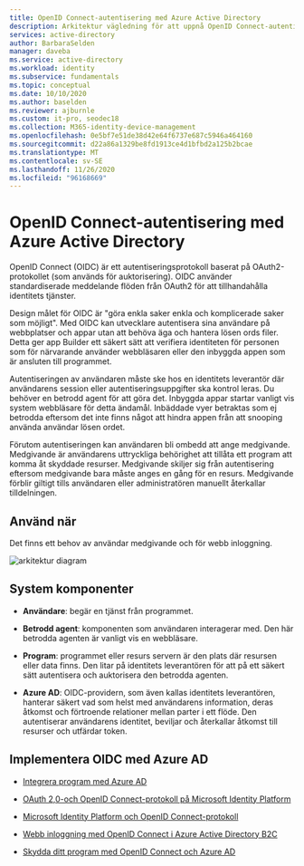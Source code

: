 ```yaml
---
title: OpenID Connect-autentisering med Azure Active Directory
description: Arkitektur vägledning för att uppnå OpenID Connect-autentisering med Azure Active Directory.
services: active-directory
author: BarbaraSelden
manager: daveba
ms.service: active-directory
ms.workload: identity
ms.subservice: fundamentals
ms.topic: conceptual
ms.date: 10/10/2020
ms.author: baselden
ms.reviewer: ajburnle
ms.custom: it-pro, seodec18
ms.collection: M365-identity-device-management
ms.openlocfilehash: 0e5bf7e51de38d42e64f6737e687c5946a464160
ms.sourcegitcommit: d22a86a1329be8fd1913ce4d1bfbd2a125b2bcae
ms.translationtype: MT
ms.contentlocale: sv-SE
ms.lasthandoff: 11/26/2020
ms.locfileid: "96168669"
---
```

# <a name="openid-connect-authentication-with-azure-active-directory"></a>OpenID Connect-autentisering med Azure Active Directory

OpenID Connect (OIDC) är ett autentiseringsprotokoll baserat på OAuth2-protokollet (som används för auktorisering). OIDC använder standardiserade meddelande flöden från OAuth2 för att tillhandahålla identitets tjänster. 

Design målet för OIDC är "göra enkla saker enkla och komplicerade saker som möjligt". Med OIDC kan utvecklare autentisera sina användare på webbplatser och appar utan att behöva äga och hantera lösen ords filer. Detta ger app Builder ett säkert sätt att verifiera identiteten för personen som för närvarande använder webbläsaren eller den inbyggda appen som är ansluten till programmet.

Autentiseringen av användaren måste ske hos en identitets leverantör där användarens session eller autentiseringsuppgifter ska kontrol leras. Du behöver en betrodd agent för att göra det. Inbyggda appar startar vanligt vis system webbläsare för detta ändamål. Inbäddade vyer betraktas som ej betrodda eftersom det inte finns något att hindra appen från att snooping använda användar lösen ordet. 

Förutom autentiseringen kan användaren bli ombedd att ange medgivande. Medgivande är användarens uttryckliga behörighet att tillåta ett program att komma åt skyddade resurser. Medgivande skiljer sig från autentisering eftersom medgivande bara måste anges en gång för en resurs. Medgivande förblir giltigt tills användaren eller administratören manuellt återkallar tilldelningen. 

## <a name="use-when"></a>Använd när

Det finns ett behov av användar medgivande och för webb inloggning.

![arkitektur diagram](./media/authentication-patterns/oidc-auth.png)

## <a name="components-of-system"></a>System komponenter

* **Användare**: begär en tjänst från programmet.

* **Betrodd agent**: komponenten som användaren interagerar med. Den här betrodda agenten är vanligt vis en webbläsare.

* **Program**: programmet eller resurs servern är den plats där resursen eller data finns. Den litar på identitets leverantören för att på ett säkert sätt autentisera och auktorisera den betrodda agenten. 

* **Azure AD**: OIDC-providern, som även kallas identitets leverantören, hanterar säkert vad som helst med användarens information, deras åtkomst och förtroende relationer mellan parter i ett flöde. Den autentiserar användarens identitet, beviljar och återkallar åtkomst till resurser och utfärdar token. 

## <a name="implement-oidc-with-azure-ad"></a>Implementera OIDC med Azure AD

* [Integrera program med Azure AD](../saas-apps/tutorial-list.md) 

* [OAuth 2,0-och OpenID Connect-protokoll på Microsoft Identity Platform](../develop/active-directory-v2-protocols.md) 

* [Microsoft Identity Platform och OpenID Connect-protokoll](../develop/v2-protocols-oidc.md) 

* [Webb inloggning med OpenID Connect i Azure Active Directory B2C](../../active-directory-b2c/openid-connect.md) 

* [Skydda ditt program med OpenID Connect och Azure AD](/learn/modules/secure-app-with-oidc-and-azure-ad/) 

